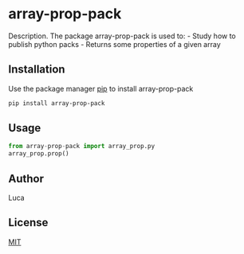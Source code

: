 # array-prop-pack

Description. 
The package array-prop-pack is used to:
	- Study how to publish python packs 
	- Returns some properties of a given array 

## Installation

Use the package manager [pip](https://pip.pypa.io/en/stable/) to install array-prop-pack

```bash
pip install array-prop-pack
```

## Usage

```python
from array-prop-pack import array_prop.py
array_prop.prop()
```

## Author
Luca

## License
[MIT](https://choosealicense.com/licenses/mit/)
